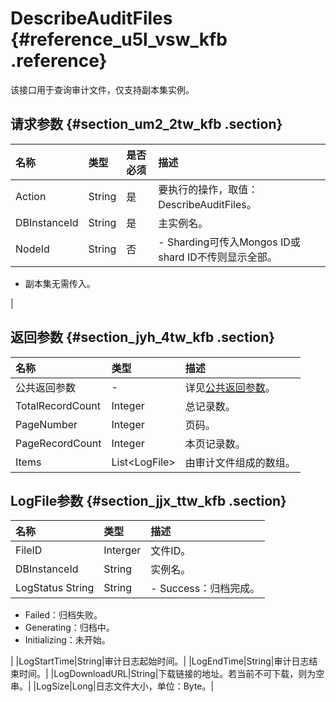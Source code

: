# DescribeAuditFiles {#reference_u5l_vsw_kfb .reference}

该接口用于查询审计文件，仅支持副本集实例。

## 请求参数 {#section_um2_2tw_kfb .section}

|名称|类型|是否必须|描述|
|:-|:-|:---|:-|
|Action|String|是|要执行的操作，取值：DescribeAuditFiles。|
|DBInstanceId|String|是|主实例名。|
|NodeId|String|否| -   Sharding可传入Mongos ID或shard ID不传则显示全部。
-   副本集无需传入。

 |

## 返回参数 {#section_jyh_4tw_kfb .section}

|名称|类型|描述|
|:-|:-|:-|
|公共返回参数|-|详见[公共返回参数](cn.zh-CN/API参考/公共参数.md#)。|
|TotalRecordCount|Integer|总记录数。|
|PageNumber|Integer|页码。|
|PageRecordCount|Integer|本页记录数。|
|Items|List<LogFile\>|由审计文件组成的数组。|

## LogFile参数 {#section_jjx_ttw_kfb .section}

|名称|类型|描述|
|:-|:-|:-|
|FileID|Interger|文件ID。|
|DBInstanceId|String|实例名。|
|LogStatus String|String| -   Success：归档完成。
-   Failed：归档失败。
-   Generating：归档中。
-   Initializing：未开始。

 |
|LogStartTime|String|审计日志起始时间。|
|LogEndTime|String|审计日志结束时间。|
|LogDownloadURL|String|下载链接的地址。若当前不可下载，则为空串。|
|LogSize|Long|日志文件大小，单位：Byte。|

